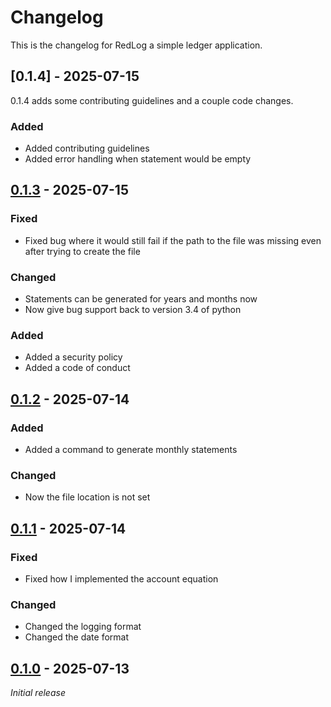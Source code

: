 # Changelog

This is the changelog for RedLog a simple ledger application.

## [0.1.4] - 2025-07-15

0.1.4 adds some contributing guidelines  and a couple code changes.

### Added

- Added contributing guidelines
- Added error handling when statement would be empty

## [0.1.3] - 2025-07-15

### Fixed

- Fixed bug where it would still fail if the path to the file was missing even after trying to create the file

### Changed

- Statements can be generated for years and months now
- Now give bug support back to version 3.4 of python

### Added

- Added a security policy
- Added a  code of conduct

## [0.1.2] - 2025-07-14

### Added

- Added a command to generate monthly statements

### Changed

- Now the file location is not set

## [0.1.1] - 2025-07-14

### Fixed

- Fixed how I implemented the account equation

### Changed

- Changed the logging format
- Changed the date format

## [0.1.0] - 2025-07-13

_Initial release_

[0.1.0]: https://github.com/TheCrunching/RedLeg/releases/tag/v0.1.0
[0.1.1]: https://github.com/TheCrunching/RedLeg/releases/tag/v0.1.1
[0.1.2]: https://github.com/TheCrunching/RedLeg/releases/tag/v0.1.2
[0.1.3]: https://github.com/TheCrunching/RedLeg/releases/tag/v0.1.3
